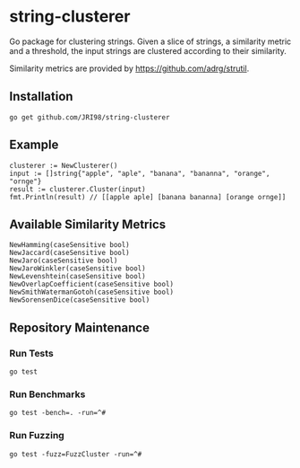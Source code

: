 # string-clusterer

Go package for clustering strings. Given a slice of strings, a similarity metric and a threshold, the input strings are clustered according to their similarity.

Similarity metrics are provided by <https://github.com/adrg/strutil>.

## Installation

```shell
go get github.com/JRI98/string-clusterer
```

## Example

```golang
clusterer := NewClusterer()
input := []string{"apple", "aple", "banana", "bananna", "orange", "ornge"}
result := clusterer.Cluster(input)
fmt.Println(result) // [[apple aple] [banana bananna] [orange ornge]]
```

## Available Similarity Metrics

```golang
NewHamming(caseSensitive bool)
NewJaccard(caseSensitive bool)
NewJaro(caseSensitive bool)
NewJaroWinkler(caseSensitive bool)
NewLevenshtein(caseSensitive bool)
NewOverlapCoefficient(caseSensitive bool)
NewSmithWatermanGotoh(caseSensitive bool)
NewSorensenDice(caseSensitive bool)
```

## Repository Maintenance

### Run Tests

```go test```

### Run Benchmarks

```go test -bench=. -run=^#```

### Run Fuzzing

```go test -fuzz=FuzzCluster -run=^#```
